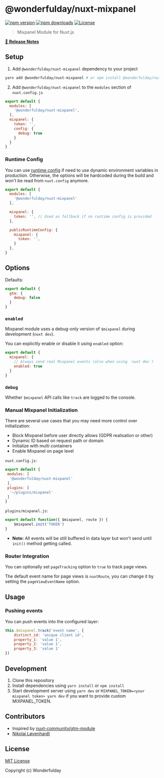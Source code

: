 # @wonderfulday/nuxt-mixpanel

[![npm version][npm-version-src]][npm-version-href]
[![npm downloads][npm-downloads-src]][npm-downloads-href]
[![License][license-src]][license-href]

> Mixpanel Module for Nuxt.js

[📖 **Release Notes**](./CHANGELOG.md)

## Setup

1. Add `@wonderfulday/nuxt-mixpanel` dependency to your project

```bash
yarn add @wonderfulday/nuxt-mixpanel # or npm install @wonderfulday/nuxt-mixpanel
```

2. Add `@wonderfulday/nuxt-mixpanel` to the `modules` section of `nuxt.config.js`

```js
export default {
  modules: [
    '@wonderfulday/nuxt-mixpanel',
  ],
  mixpanel: {
    token: '',
    config: {
      debug: true
    }
  }
}
```
### Runtime Config

You can use [runtime config](https://nuxtjs.org/guide/runtime-config) if need to use dynamic environment variables in production. Otherwise, the options will be hardcoded during the build and won't be read from `nuxt.config` anymore.

```js
export default {
  modules: [
    '@wonderfulday/nuxt-mixpanel'
  ],

  mixpanel: {
    token: '', // Used as fallback if no runtime config is provided
  },

  publicRuntimeConfig: {
    mixpanel: {
      token: '',
    }
  },
}
```

## Options

Defaults:

```js
export default {
  gtm: {
    debug: false
  }
}
```

### `enabled`

Mixpanel module uses a debug-only version of `$mixpanel` during development (`nuxt dev`).

You can explicitly enable or disable it using `enabled` option:

```js
export default {
  mixpanel: {
    // Always send real Mixpanel events (also when using `nuxt dev`)
    enabled: true
  }
}
```

### `debug`

Whether `$mixpanel` API calls like `track` are logged to the console.

### Manual Mixpanel Initialization

There are several use cases that you may need more control over initialization:

- Block Mixpanel before user directly allows (GDPR realisation or other)
- Dynamic ID based on request path or domain
- Initialize with multi containers
- Enable Mixpanel on page level

`nuxt.config.js`:

```js
export default {
 modules: [
  '@wonderfulday/nuxt-mixpanel'
 ],
 plugins: [
  '~/plugins/mixpanel'
 ]
}
```

`plugins/mixpanel.js`:

```js
export default function({ $mixpanel, route }) {
    $mixpanel.init('TOKEN')
}
```

- **Note:** All events will be still buffered in data layer but won't send until `init()` method getting called.

### Router Integration

You can optionally set `pageTracking` option to `true` to track page views.

The default event name for page views is `nuxtRoute`, you can change it by setting the `pageViewEventName` option.

## Usage

### Pushing events

You can push events into the configured layer:

```js
this.$mixpanel.track('event name', {
    distinct_id: 'unique client id',
    property_1: 'value 1',
    property_2: 'value 1',
    property_3: 'value 1'
})
```

## Development

1. Clone this repository
2. Install dependencies using `yarn install` or `npm install`
3. Start development server using `yarn dev` or `MIXPANEL_TOKEN=<your mixpanel token> yarn dev` if you want to provide custom MIXPANEL_TOKEN.

## Contributors

- Inspired by [nuxt-community/gtm-module](https://github.com/nuxt-community/gtm-module)
- [Nikolaj Løvenhardt](https://github.com/nikolajlovenhardt)

## License

[MIT License](./LICENSE)

Copyright (c) Wonderfulday

<!-- Badges -->
[npm-version-src]: https://img.shields.io/npm/v/@wonderfulday/nuxt-mixpanel/latest.svg?style=flat-square
[npm-version-href]: https://npmjs.com/package/@wonderfulday/nuxt-mixpanel

[npm-downloads-src]: https://img.shields.io/npm/dt/@wonderfulday/nuxt-mixpanel.svg?style=flat-square
[npm-downloads-href]: https://npmjs.com/package/@wonderfulday/nuxt-mixpanel

[license-src]: https://img.shields.io/npm/l/@wonderfulday/nuxt-mixpanel.svg?style=flat-square
[license-href]: https://npmjs.com/package/@wonderfulday/nuxt-mixpanel
